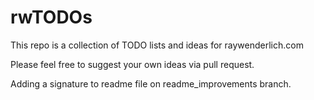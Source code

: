 # rwTODOs

This repo is a collection of TODO lists and ideas for raywenderlich.com

Please feel free to suggest your own ideas via pull request.

Adding a signature to readme file on readme_improvements branch.
